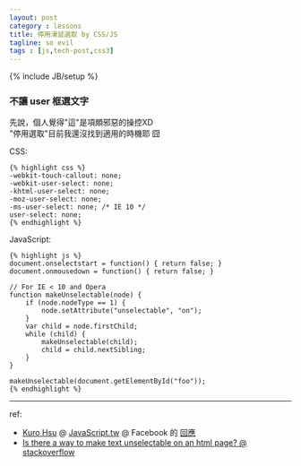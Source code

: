 ```yaml
---
layout: post
category : lessons
title: 停用滑鼠選取 by CSS/JS
tagline: so evil
tags : [js,tech-post,css3]
---
```

{% include JB/setup %}

### 不讓 user 框選文字

先說，個人覺得"這"是項頗邪惡的操控XD  
"停用選取"目前我還沒找到適用的時機耶 囧

CSS:

    {% highlight css %}
    -webkit-touch-callout: none;
    -webkit-user-select: none;
    -khtml-user-select: none;
    -moz-user-select: none;
    -ms-user-select: none; /* IE 10 */
    user-select: none;
    {% endhighlight %}

JavaScript:

    {% highlight js %}
    document.onselectstart = function() { return false; }
    document.onmousedown = function() { return false; }

    // For IE < 10 and Opera
    function makeUnselectable(node) {
        if (node.nodeType == 1) {
            node.setAttribute("unselectable", "on");
        }
        var child = node.firstChild;
        while (child) {
            makeUnselectable(child);
            child = child.nextSibling;
        }
    }

    makeUnselectable(document.getElementById("foo"));
    {% endhighlight %}

*************
ref:

+ [Kuro Hsu][KuroHsu] @ [JavaScript.tw][jsgroup] @ Facebook 的 [回應][answer]
+ [Is there a way to make text unselectable on an html page? @ stackoverflow](http://stackoverflow.com/a/4448972)



[KuroHsu]: https://www.facebook.com/kurotanshi "Kuro Hsu@Facebook"
[jsgroup]: https://www.facebook.com/groups/javascript.tw "Javascript in Taiwan @ Facebook"
[answer]: https://www.facebook.com/groups/javascript.tw/permalink/324164747684870/?comment_id=324167091017969&offset=0&total_comments=3